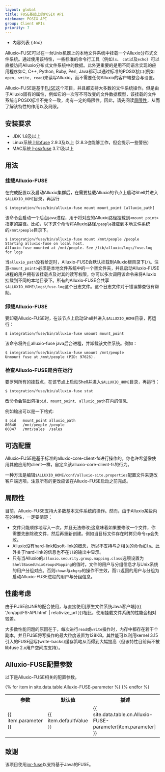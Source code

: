 ```yaml
---
layout: global
title: FUSE基础上的POSIX API
nickname: POSIX API
group: Client APIs
priority: 7
---
```


* 内容列表
{:toc}

Alluxio-FUSE可以在一台Unix机器上的本地文件系统中挂载一个Alluxio分布式文件系统。通过使用该特性，一些标准的命令行工具（例如`ls`、 `cat`以及`echo`）可以直接访问Alluxio分布式文件系统中的数据。此外更重要的是用不同语言实现的应用程序如C, C++, Python, Ruby, Perl, Java都可以通过标准的POSIX接口(例如`open, write, read`)来读写Alluxio，而不需要任何Alluxio的客户端整合与设置。

Alluxio-FUSE是基于[FUSE](http://fuse.sourceforge.net/)这个项目，并且都支持大多数的文件系统操作。但是由于Alluxio固有的属性，例如它的一次写不可改变的文件数据模型，该挂载的文件系统与POSIX标准不完全一致，尚有一定的局限性。因此，请先阅读[局限性](#局限性)，从而了解该特性的作用以及局限。

## 安装要求

* JDK 1.8及以上
* Linux系统上[libfuse](https://github.com/libfuse/libfuse) 2.9.3及以上
  (2.8.3也能够工作，但会提示一些警告)
* MAC系统上[osxfuse](https://osxfuse.github.io/) 3.7.1及以上

## 用法

### 挂载Alluxio-FUSE

在完成配置以及启动Alluxio集群后，在需要挂载Alluxio的节点上启动Shell并进入`$ALLUXIO_HOME`目录，再运行

```console
$ integration/fuse/bin/alluxio-fuse mount mount_point [alluxio_path]
```

该命令会启动一个后台java进程，用于将对应的Alluxio路径挂载到`<mount_point>`指定的路径。比如，以下这个命令将Alluxio路径`/people`挂载到本地文件系统的`/mnt/people`目录下。

```console
$ integration/fuse/bin/alluxio-fuse mount /mnt/people /people
Starting alluxio-fuse on local host.
Alluxio-fuse mounted at /mnt/people. See /lib/alluxio/logs/fuse.log for logs
```

当`alluxio_path`没有给定时，Alluxio-FUSE会默认挂载到Alluxio根目录下(`/`)。注意`<mount_point>`必须是本地文件系统中的一个空文件夹，并且启动Alluxio-FUSE进程的用户拥有该挂载点及对其的读写权限。你可以多次调用该命令来将Alluxio挂载到不同的本地目录下。所有的Alluxio-FUSE会共享`$ALLUXIO_HOME\logs\fuse.log`这个日志文件。这个日志文件对于错误排查很有帮助。

### 卸载Alluxio-FUSE

要卸载Alluxio-FUSE时，在该节点上启动Shell并进入`$ALLUXIO_HOME`目录，再运行：

```console
$ integration/fuse/bin/alluxio-fuse umount mount_point
```

该命令将终止alluxio-fuse java后台进程，并卸载该文件系统。例如：

```console
$ integration/fuse/bin/alluxio-fuse umount /mnt/people
Unmount fuse at /mnt/people (PID: 97626).
```

### 检查Alluxio-FUSE是否在运行

要罗列所有的挂载点，在该节点上启动Shell并进入`$ALLUXIO_HOME`目录，再运行：

```console
$ integration/fuse/bin/alluxio-fuse stat
```

改命令会输出包括`pid, mount_point, alluxio_path`在内的信息.

例如输出可以是一下格式:

```console
$ pid	mount_point	alluxio_path
80846	/mnt/people	/people
80847	/mnt/sales	/sales
```

## 可选配置

Alluxio-FUSE是基于标准的alluxio-core-client-fs进行操作的。你也许希望像使用其他应用的client一样，自定义该alluxio-core-client-fs的行为。

一种方法是编辑`$ALLUXIO_HOME/conf/alluxio-site.properties`配置文件来更改客户端选项。注意所有的更改应该在Alluxio-FUSE启动之前完成。

## 局限性

目前，Alluxio-FUSE支持大多数基本文件系统的操作。然而，由于Alluxio某些内在的特性，一定要清楚：

* 文件只能顺序地写入一次，并且无法修改;这意味着如果要修改一个文件，你需要先删除改文件，然后再重新创建。例如当目标文件存在时拷贝命令`cp`会失败。
* Alluxio没有hard-link和soft-link的概念，所以不支持与之相关的命令如`ln`。此外关于hard-link的信息也不在`ll`的输出中显示。
* 只有当Alluxio的`alluxio.security.group.mapping.class`选项设置为`ShellBasedUnixGroupsMapping`的值时，文件的用户与分组信息才与Unix系统的用户分组对应。否则`chown`与`chgrp`的操作不生效，而`ll`返回的用户与分组为启动Alluxio-FUSE进程的用户与分组信息。

## 性能考虑

由于FUSE和JNR的配合使用，与直接使用[原生文件系统Java客户端]({{ '/cn/api/FS-API.html' | relativize_url }})相比，使用挂载文件系统的性能会相对较差。

大多数性能问题的原因在于，每次进行`read`或`write`操作时，内存中都存在若干个副本，并且FUSE将写操作的最大粒度设置为128KB。其性能可以利用kernel 3.15引入的FUSE回写(write-backs)缓存策略从而得到大幅提高（但该特性目前尚不被libfuse 2.x用户空间库支持）。

## Alluxio-FUSE配置参数

以下是Alluxio-FUSE相关的配置参数。

<table class="table table-striped">
<tr><th>参数</th><th>默认值</th><th>描述</th></tr>
{% for item in site.data.table.Alluxio-FUSE-parameter %}
  <tr>
    <td>{{ item.parameter }}</td>
    <td>{{ item.defaultValue }}</td>
    <td>{{ site.data.table.cn.Alluxio-FUSE-parameter[item.parameter] }}</td>
  </tr>
{% endfor %}
</table>

## 致谢

该项目使用[jnr-fuse](https://github.com/SerCeMan/jnr-fuse)以支持基于Java的FUSE。
